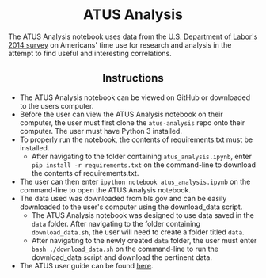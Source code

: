 # <div align="center">ATUS Analysis</div>

The ATUS Analysis notebook uses data from the [U.S. Department of Labor's 2014 survey](www.bls.gov/tus/) on Americans' time use for research and analysis in the attempt to find useful and interesting correlations.

## <div align="center">Instructions</div>

* The ATUS Analysis notebook can be viewed on GitHub or downloaded to the users computer.
* Before the user can view the ATUS Analysis notebook on their computer, the user must first clone the `atus-analysis` repo onto their computer. The user must have Python 3 installed.
* To properly run the notebook, the contents of requirements.txt must be installed.
  * After navigating to the folder containing `atus_analysis.ipynb`, enter `pip install -r requirements.txt` on the command-line to download the contents of requirements.txt.
* The user can then enter `ipython notebook atus_analysis.ipynb` on the command-line to open the ATUS Analysis notebook.
* The data used was downloaded from bls.gov and can be easily downloaded to the user's computer using the download_data script.
  * The ATUS Analysis notebook was designed to use data saved in the `data` folder. After navigating to the folder containing `download_data.sh`, the user will need to create a folder titled `data`.
  * After navigating to the newly created `data` folder, the user must enter `bash ./download_data.sh` on the command-line to run the download_data script and download the pertinent data.
* The ATUS user guide can be found [here](www.bls.gov/tus/atususersguide.pdf).
